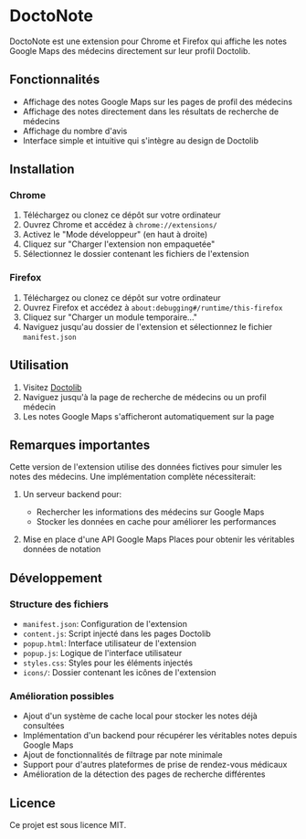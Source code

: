 # DoctoNote

DoctoNote est une extension pour Chrome et Firefox qui affiche les notes Google Maps des médecins directement sur leur profil Doctolib.

## Fonctionnalités

- Affichage des notes Google Maps sur les pages de profil des médecins
- Affichage des notes directement dans les résultats de recherche de médecins
- Affichage du nombre d'avis
- Interface simple et intuitive qui s'intègre au design de Doctolib

## Installation

### Chrome

1. Téléchargez ou clonez ce dépôt sur votre ordinateur
2. Ouvrez Chrome et accédez à `chrome://extensions/`
3. Activez le "Mode développeur" (en haut à droite)
4. Cliquez sur "Charger l'extension non empaquetée"
5. Sélectionnez le dossier contenant les fichiers de l'extension

### Firefox

1. Téléchargez ou clonez ce dépôt sur votre ordinateur
2. Ouvrez Firefox et accédez à `about:debugging#/runtime/this-firefox`
3. Cliquez sur "Charger un module temporaire..."
4. Naviguez jusqu'au dossier de l'extension et sélectionnez le fichier `manifest.json`

## Utilisation

1. Visitez [Doctolib](https://www.doctolib.fr/)
2. Naviguez jusqu'à la page de recherche de médecins ou un profil médecin
3. Les notes Google Maps s'afficheront automatiquement sur la page

## Remarques importantes

Cette version de l'extension utilise des données fictives pour simuler les notes des médecins. Une implémentation complète nécessiterait:

1. Un serveur backend pour:
   - Rechercher les informations des médecins sur Google Maps
   - Stocker les données en cache pour améliorer les performances

2. Mise en place d'une API Google Maps Places pour obtenir les véritables données de notation

## Développement

### Structure des fichiers

- `manifest.json`: Configuration de l'extension
- `content.js`: Script injecté dans les pages Doctolib
- `popup.html`: Interface utilisateur de l'extension
- `popup.js`: Logique de l'interface utilisateur
- `styles.css`: Styles pour les éléments injectés
- `icons/`: Dossier contenant les icônes de l'extension

### Amélioration possibles

- Ajout d'un système de cache local pour stocker les notes déjà consultées
- Implémentation d'un backend pour récupérer les véritables notes depuis Google Maps
- Ajout de fonctionnalités de filtrage par note minimale
- Support pour d'autres plateformes de prise de rendez-vous médicaux
- Amélioration de la détection des pages de recherche différentes

## Licence

Ce projet est sous licence MIT. 